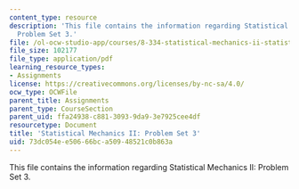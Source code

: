 ```yaml
---
content_type: resource
description: 'This file contains the information regarding Statistical Mechanics II:
  Problem Set 3.'
file: /ol-ocw-studio-app/courses/8-334-statistical-mechanics-ii-statistical-physics-of-fields-spring-2014/73dc054ee50666bca50948521c0b863a_MIT8_334S14_pset3.pdf
file_size: 102177
file_type: application/pdf
learning_resource_types:
- Assignments
license: https://creativecommons.org/licenses/by-nc-sa/4.0/
ocw_type: OCWFile
parent_title: Assignments
parent_type: CourseSection
parent_uid: ffa24938-c881-3093-9da9-3e7925cee4df
resourcetype: Document
title: 'Statistical Mechanics II: Problem Set 3'
uid: 73dc054e-e506-66bc-a509-48521c0b863a
---
```

This file contains the information regarding Statistical Mechanics II: Problem Set 3.
